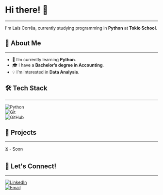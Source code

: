 # Hi there! 👋  
***

I'm Laís Corrêa, currently studying programming in **Python** at **Tokio School**.  

## 🚀 About Me  
***
- 🌱 I’m currently learning **Python**.  
- 🎓 I have a **Bachelor’s degree in Accounting**.  
- 💡 I’m interested in **Data Analysis**.    

## 🛠️ Tech Stack  
***
![Python](https://img.shields.io/badge/-Python-3776AB?style=flat&logo=python&logoColor=white)  
![Git](https://img.shields.io/badge/-Git-F05032?style=flat&logo=git&logoColor=white)  
![GitHub](https://img.shields.io/badge/-GitHub-181717?style=flat&logo=github&logoColor=white)  
<!-- ![Your Skills](https://img.shields.io/badge/-JavaScript-F7DF1E?style=flat&logo=javascript&logoColor=black)  
<!-- Add more badges for your skills. You can generate them at https://shields.io/ or https://github.com/Ileriayo/markdown-badges -->

## 📌 Projects  
***
⏳ - Soon
<!--Here are some of my featured projects:  
- 🚧 **[Project Name](GitHub Repository Link)** – *Short description*  
- 🚧 **[Project Name](GitHub Repository Link)** – *Short description*  
<!-- Add more projects or remove this section if not needed -->

## 📢 Let's Connect!
***
[![LinkedIn](https://img.shields.io/badge/-LinkedIn-blue?style=flat&logo=linkedin&logoColor=white)](www.linkedin.com/in/laIs-correa)  
[![Email](https://img.shields.io/badge/-Email-red?style=flat&logo=gmail&logoColor=white)](mailto:lais.crr@gmail.com)  

